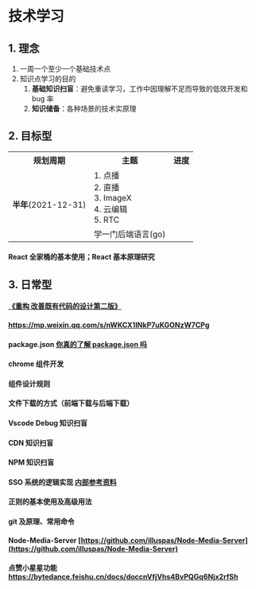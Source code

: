 # 技术学习

## 1. 理念

1. 一周一个至少一个基础技术点
2. 知识点学习的目的
   1. **基础知识扫盲**：避免重读学习，工作中因理解不足而导致的低效开发和 bug 率
   2. **知识储备**：各种场景的技术实原理

## 2. 目标型

<table>
   <tr>
      <th>规划周期</th>
      <th>主题</th>
      <th>进度</th>
   </tr>
   <tr>
      <td rowspan="2"><strong>半年</strong>(2021-12-31) </td>
      <td>1. 点播 <br/> 2. 直播 <br /> 3. ImageX <br /> 4. 云编辑 <br/> 5. RTC</td>
      <td></td>
   </tr>
   <tr>
      <td>学一门后端语言(go)</td>
      <td></td>
   </tr>
</table>

#### React 全家桶的基本使用；React 基本原理研究

## 3. 日常型

#### [《重构 改善既有代码的设计第二版》](https://book-refactoring2.ifmicro.com/)

#### https://mp.weixin.qq.com/s/nWKCX1INkP7uKGONzW7CPg

#### package.json [你真的了解 package.json 吗](https://juejin.cn/post/6987179395714646024#comment)

#### chrome 组件开发

#### 组件设计规则

#### 文件下载的方式（前端下载与后端下载）

#### Vscode Debug 知识扫盲

#### CDN 知识扫盲

#### NPM 知识扫盲

#### SSO 系统的逻辑实现 [内部参考资料](https://doc.bytedance.net/docs/177/266/3753/)

#### 正则的基本使用及高级用法

#### git 及原理、常用命令

#### Node-Media-Server [https://github.com/illuspas/Node-Media-Server](https://github.com/illuspas/Node-Media-Server)

#### 点赞小星星功能 https://bytedance.feishu.cn/docs/doccnVfjVhs4BvPQGq6Njx2rfSh

